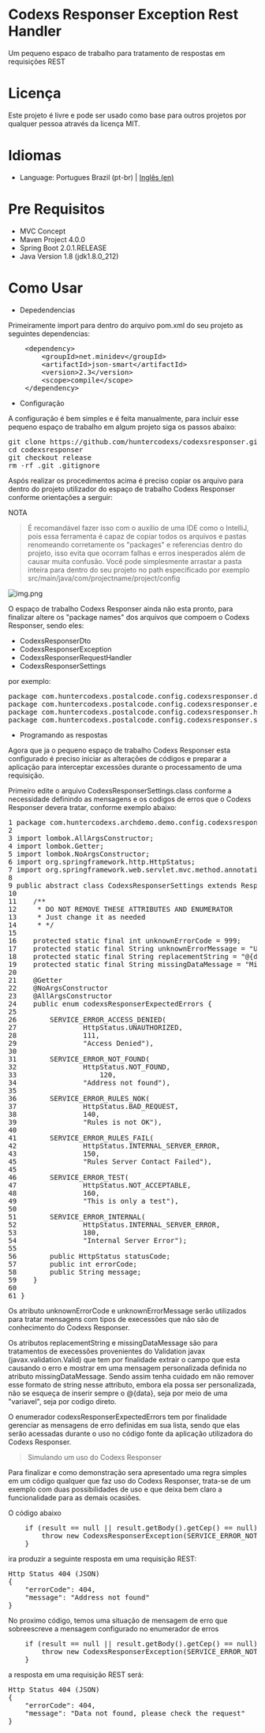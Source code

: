 # Codexs Responser Exception Rest Handler
Um pequeno espaco de trabalho para tratamento de respostas em requisições REST

# Licença

Este projeto é livre e pode ser usado como base para outros projetos por qualquer pessoa através da licença MIT.

# Idiomas

- Language: Portugues Brazil (pt-br)  |  <a href="README-EN.md">Inglês (en)</a>

# Pre Requisitos

- MVC Concept 
- Maven Project 4.0.0 
- Spring Boot 2.0.1.RELEASE 
- Java Version 1.8 (jdk1.8.0_212)

# Como Usar

- Depedendencias

Primeiramente import para dentro do arquivo pom.xml do seu projeto as seguintes dependencias:

<pre>
    &lt;dependency&gt;
        &lt;groupId>net.minidev&lt;/groupId&gt;
        &lt;artifactId>json-smart&lt;/artifactId&gt;
        &lt;version>2.3&lt;/version&gt;
        &lt;scope>compile&lt;/scope&gt;
    &lt;/dependency&gt;
</pre>

- Configuração

A configuração é bem simples e é feita manualmente, para incluir esse pequeno espaço de trabalho em algum projeto siga 
os passos abaixo:

<pre>
git clone https://github.com/huntercodexs/codexsresponser.git
cd codexsresponser
git checkout release
rm -rf .git .gitignore
</pre>

Aspós realizar os procedimentos acima é preciso copiar os arquivo para dentro do projeto utilizador do espaço de trabalho 
Codexs Responser conforme orientações a serguir:

NOTA

> É recomandável fazer isso com o auxilio de uma IDE como o IntelliJ, pois essa ferramenta é capaz de copiar todos os
> arquivos e pastas renomeando corretamente os "packages" e referencias dentro do projeto, isso evita que ocorram falhas
> e erros inesperados além de causar muita confusão. Você pode simplesmente arrastar a pasta inteira para dentro do seu
> projeto no path especificado por exemplo src/main/java/com/projectname/project/config

![img.png](data/midias/configure.png)

O espaço de trabalho Codexs Responser ainda não esta pronto, para finalizar altere os "package names" dos arquivos que 
compoem o Codexs Responser, sendo eles:

- CodexsResponserDto
- CodexsResponserException
- CodexsResponserRequestHandler
- CodexsResponserSettings

por exemplo:

<pre>
package com.huntercodexs.postalcode.config.codexsresponser.dto; (CodexsResponserDto.class)
package com.huntercodexs.postalcode.config.codexsresponser.exception; (CodexsResponserException.class)
package com.huntercodexs.postalcode.config.codexsresponser.handler; (CodexsResponserRequestHandler.class)
package com.huntercodexs.postalcode.config.codexsresponser.settings; (CodexsResponserSettings.class)
</pre>

- Programando as respostas

Agora que ja o pequeno espaço de trabalho Codexs Responser esta configurado é preciso iniciar as alterações de códigos e 
preparar a aplicação para interceptar excessões durante o processamento de uma requisição.

Primeiro edite o arquivo CodexsResponserSettings.class conforme a necessidade definindo as mensagens e os codigos de erros 
que o Codexs Responser devera tratar, conforme exemplo abaixo: 

<pre>
1 package com.huntercodexs.archdemo.demo.config.codexsresponser.settings;
2
3 import lombok.AllArgsConstructor;
4 import lombok.Getter;
5 import lombok.NoArgsConstructor;
6 import org.springframework.http.HttpStatus;
7 import org.springframework.web.servlet.mvc.method.annotation.ResponseEntityExceptionHandler;
8
9 public abstract class CodexsResponserSettings extends ResponseEntityExceptionHandler {
10
11    /**
12     * DO NOT REMOVE THESE ATTRIBUTES AND ENUMERATOR
13     * Just change it as needed
14     * */
15
16    protected static final int unknownErrorCode = 999;
17    protected static final String unknownErrorMessage = "Unknown error";
18    protected static final String replacementString = "@{data}";
19    protected static final String missingDataMessage = "Missing Data ["+replacementString+"], please check the request";
20
21    @Getter
22    @NoArgsConstructor
23    @AllArgsConstructor
24    public enum codexsResponserExpectedErrors {
25
26        SERVICE_ERROR_ACCESS_DENIED(
27                HttpStatus.UNAUTHORIZED,
28                111,
29                "Access Denied"),
30
31        SERVICE_ERROR_NOT_FOUND(
32                HttpStatus.NOT_FOUND,
33                    120,
34                "Address not found"),
35
36        SERVICE_ERROR_RULES_NOK(
37                HttpStatus.BAD_REQUEST,
38                140,
39                "Rules is not OK"),
40
41        SERVICE_ERROR_RULES_FAIL(
42                HttpStatus.INTERNAL_SERVER_ERROR,
43                150,
45                "Rules Server Contact Failed"),
45
46        SERVICE_ERROR_TEST(
47                HttpStatus.NOT_ACCEPTABLE,
48                160,
49                "This is only a test"),
50
51        SERVICE_ERROR_INTERNAL(
52                HttpStatus.INTERNAL_SERVER_ERROR,
53                180,
54                "Internal Server Error");
55
56        public HttpStatus statusCode;
57        public int errorCode;
58        public String message;
59    }
60
61 }
</pre>

Os atributo unknownErrorCode e unknownErrorMessage serão utilizados para tratar mensagens com tipos de execessões que 
não são de conhecimento do Codexs Responser.

Os atributos replacementString e missingDataMessage são para tratamentos de execessões provenientes do Validation javax
(javax.validation.Valid) que tem por finalidade extrair o campo que esta causando o erro e mostrar em uma mensagem 
personalizada definida no atributo missingDataMessage. Sendo assim tenha cuidado em não remover esse formato de string 
nesse attributo, embora ela possa ser personalizada, não se esqueça de inserir sempre o @{data}, seja por meio de uma 
"variavel", seja por codigo direto.

O enumerador codexsResponserExpectedErrors tem por finalidade gerenciar as mensagens de erro definidas em sua lista, 
sendo que elas serão acessadas durante o uso no código fonte da aplicação utilizadora do Codexs Responser.

> Simulando um uso do Codexs Responser

Para finalizar e como demonstração sera apresentado uma regra simples em um código qualquer que faz uso do 
Codexs Responser, trata-se de um exemplo com duas possibilidades de uso e que deixa bem claro a funcionalidade 
para as demais ocasiões.

O código abaixo

<pre>
    if (result == null || result.getBody().getCep() == null) {
        throw new CodexsResponserException(SERVICE_ERROR_NOT_FOUND);
    }
</pre>

ira produzir a seguinte resposta em uma requisição REST:

<pre>
Http Status 404 (JSON)
{
    "errorCode": 404,
    "message": "Address not found"
}
</pre>

No proximo código, temos uma situação de mensagem de erro que sobreescreve a mensagem configurado no enumerador de erros

<pre>
    if (result == null || result.getBody().getCep() == null) {
        throw new CodexsResponserException(SERVICE_ERROR_NOT_FOUND, "Data not found, please check the request");
    }
</pre>

a resposta em uma requisição REST será:

<pre>
Http Status 404 (JSON)
{
    "errorCode": 404,
    "message": "Data not found, please check the request"
}
</pre>